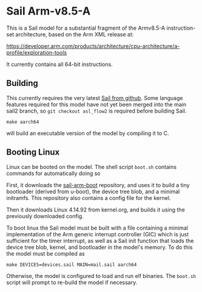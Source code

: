 # Sail Arm-v8.5-A

This is a Sail model for a substantial fragment of the Armv8.5-A
instruction-set architecture, based on the Arm XML release at:

https://developer.arm.com/products/architecture/cpu-architecture/a-profile/exploration-tools

It currently contains all 64-bit instructions.

## Building

This currently requires the very latest [Sail from github](https://github.com/rems-project/sail). Some language features required for this model have not yet been merged into the main sail2 branch, so `git checkout asl_flow2` is required before building Sail.

```
make aarch64
```

will build an executable version of the model by compiling it to C.

## Booting Linux

Linux can be booted on the model. The shell script `boot.sh` contains
commands for automatically doing so

First, it downloads the
[sail-arm-boot](https://github.com/Alasdair/sail-arm-boot) repository,
and uses it to build a tiny bootloader (derived from u-boot), the
device tree blob, and a minimal initramfs. This repository also
contains a config file for the kernel.

Then it downloads Linux 4.14.92 from kernel.org, and builds it using
the previously downloaded config.

To boot linux the Sail model must be built with a file containing a
minimal implementation of the Arm generic interrupt controller (GIC)
which is just sufficient for the timer interrupt, as well as a Sail
init function that loads the device tree blob, kernel, and bootloader
in the model's memory. To do this the model must be compiled as

```
make DEVICES=devices.sail MAIN=mail.sail aarch64
```

Otherwise, the model is configured to load and run elf binaries. The
`boot.sh` script will prompt to re-build the model if necessary.
